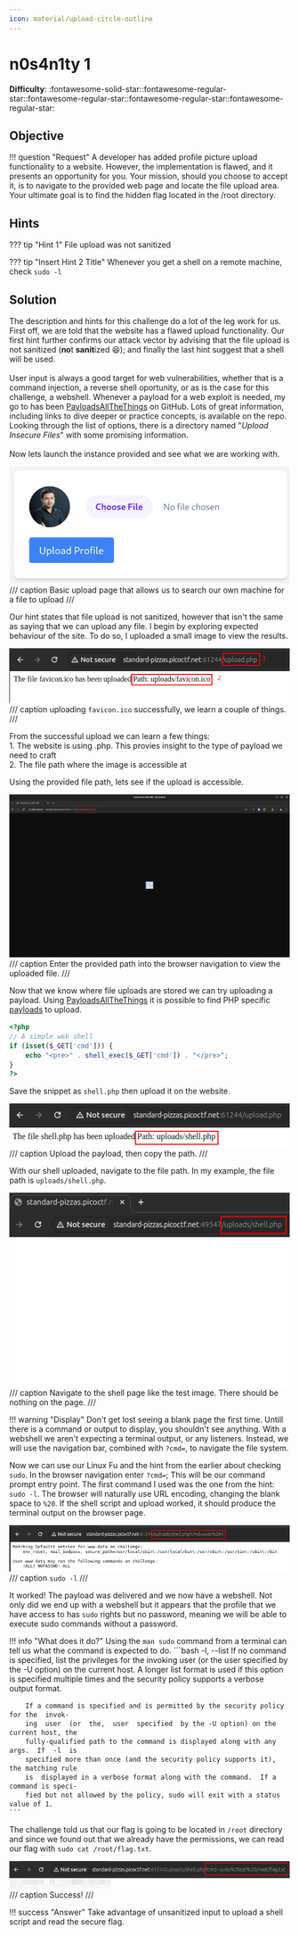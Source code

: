 ```yaml
---
icon: material/upload-circle-outline
---
```


# n0s4n1ty 1

**Difficulty**: :fontawesome-solid-star::fontawesome-regular-star::fontawesome-regular-star::fontawesome-regular-star::fontawesome-regular-star:<br/>

## Objective

!!! question "Request"
    A developer has added profile picture upload functionality to a website. However, the implementation is flawed, and it presents an opportunity for you. Your mission, should you choose to accept it, is to navigate to the provided web page and locate the file upload area. Your ultimate goal is to find the hidden flag located in the /root directory.<br/>

## Hints

??? tip "Hint 1"
    File upload was not sanitized

??? tip "Insert Hint 2 Title"
    Whenever you get a shell on a remote machine, check `sudo -l`

## Solution

The description and hints for this challenge do a lot of the leg work for us. First off, we are told that the website has a flawed upload functionality. Our first hint further confirms our attack vector by advising that the file upload is not sanitized (**no**t **sanit**ized :laughing:); and finally the last hint suggest that a shell will be used.<br/>
<br/>
User input is always a good target for web vulnerabilities, whether that is a command injection, a reverse shell oportunity, or as is the case for this challenge, a webshell. Whenever a payload for a web exploit is needed, my go to has been [PayloadsAllTheThings](https://github.com/swisskyrepo/PayloadsAllTheThings) on GitHub. Lots of great information, including links to dive deeper or practice concepts, is available on the repo. Looking through the list of options, there is a directory named "*Upload Insecure Files*" with some promising information.<br/>
<br/>
Now lets launch the instance provided and see what we are working with.<br/>

![Upload page](../WebExploitation/img/sanity/landing_page.png)
/// caption
Basic upload page that allows us to search our own machine for a file to upload
///

Our hint states that file upload is not sanitized, however that isn't the same as saying that we can upload any file. I begin by exploring expected behaviour of the site. To do so, I uploaded a small image to view the results. 

![upload](../WebExploitation/img/sanity/upload.png)
/// caption
uploading `favicon.ico` successfully, we learn a couple of things.
/// 

From the successful upload we can learn a few things:<br/>
    1.  The website is using .php. This provies insight to the type of payload we need to craft<br/>
    2.  The file path where the image is accessible at<br/>

Using the provided file path, lets see if the upload is accessible. 

![upload](../WebExploitation/img/sanity/check_upload.png)
/// caption
Enter the provided path into the browser navigation to view the uploaded file.
/// 

Now that we know where file uploads are stored we can try uploading a payload. Using [PayloadsAllTheThings](https://github.com/swisskyrepo/PayloadsAllTheThings.git) it is possible to find PHP specific [payloads](https://github.com/swisskyrepo/PayloadsAllTheThings/tree/master/Upload%20Insecure%20Files/Extension%20PHP) to upload. 

```php title="shell.php" linenums="1"
<?php
// A simple web shell
if (isset($_GET['cmd'])) {
    echo "<pre>" . shell_exec($_GET['cmd']) . "</pre>";
}
?>
```

Save the snippet as `shell.php` then upload it on the website. <br/>

![cmd](../WebExploitation/img/sanity/shell-upload.png)
/// caption
Upload the payload, then copy the path. 
///

With our shell uploaded, navigate to the file path. In my example, the file path is `uploads/shell.php`. <br/>

![upload](../WebExploitation/img/sanity/shell-page.png)
/// caption
Navigate to the shell page like the test image. There should be nothing on the page.
///

!!! warning "Display"
    Don't get lost seeing a blank page the first time. Untill there is a command or output to display, you shouldn't see anything. With a webshell we aren't expecting a terminal output, or any listeners. Instead, we will use the navigation bar, combined with `?cmd=`, to navigate the file system. 

Now we can use our Linux Fu and the hint from the earlier about checking `sudo`. In the browser navigation enter `?cmd=`; This will be our command prompt entry point. The first command I used was the one from the hint: `sudo -l`. The browser will naturally use URL encoding, changing the blank space to `%20`. If the shell script and upload worked, it should produce the terminal output on the browser page.

![shell](../WebExploitation/img/sanity/cmd-result.png)
/// caption
`sudo -l`
///

It worked! The payload was delivered and we now have a webshell. Not only did we end up with a webshell but it appears that the profile that we have access to has `sudo` rights but no password, meaning we will be able to execute sudo commands without a password.<br/>

!!! info "What does it do?"
    Using the `man sudo` command from a terminal can tell us what the command is expected to do. 
    ```bash
    -l, --list
        If  no  command  is  specified, list the privileges for the invoking user (or the
        user specified by the -U option) on the current host.  A longer  list  format  is
        used  if this option is specified multiple times and the security policy supports
        a verbose output format.

        If a command is specified and is permitted by the security policy for the  invok‐
        ing  user  (or  the,  user  specified  by the -U option) on the current host, the
        fully-qualified path to the command is displayed along with any args.  If  -l  is
        specified more than once (and the security policy supports it), the matching rule
        is  displayed in a verbose format along with the command.  If a command is speci‐
        fied but not allowed by the policy, sudo will exit with a status value of 1.
    ```
The challenge told us that our flag is going to be located in `/root` directory and since we found out that we already have the permissions, we can read our flag with `sudo cat /root/flag.txt`.

![flag](../WebExploitation/img/sanity/flag.png)
/// caption
Success!
///

!!! success "Answer"
    Take advantage of unsanitized input to upload a shell script and read the secure flag.